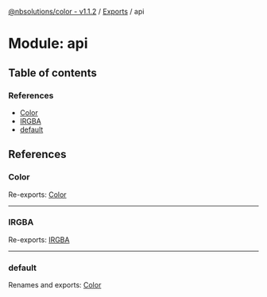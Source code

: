 [@nbsolutions/color - v1.1.2](../README.md) / [Exports](../modules.md) / api

# Module: api

## Table of contents

### References

- [Color](api.md#color)
- [IRGBA](api.md#irgba)
- [default](api.md#default)

## References

### Color

Re-exports: [Color](../classes/Color.Color-1.md)

___

### IRGBA

Re-exports: [IRGBA](../interfaces/IRGBA.IRGBA-1.md)

___

### default

Renames and exports: [Color](../classes/Color.Color-1.md)
